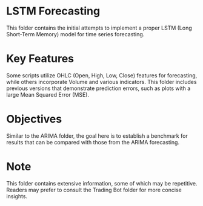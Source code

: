 
# LSTM Forecasting
This folder contains the initial attempts to implement a proper LSTM (Long Short-Term Memory) model for time series forecasting.

# Key Features
Some scripts utilize OHLC (Open, High, Low, Close) features for forecasting, while others incorporate Volume and various indicators.
This folder includes previous versions that demonstrate prediction errors, such as plots with a large Mean Squared Error (MSE).
# Objectives
Similar to the ARIMA folder, the goal here is to establish a benchmark for results that can be compared with those from the ARIMA forecasting.
# Note
This folder contains extensive information, some of which may be repetitive. Readers may prefer to consult the Trading Bot folder for more concise insights.
